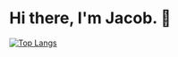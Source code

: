 # Hi there, I'm Jacob. 👋

[![Top Langs](https://github-readme-stats.vercel.app/api/top-langs/?username=JakubPodlesnyGitHub&layout=compact)](https://github.com/anuraghazra/github-readme-stats)
<!-- ![Anurag's GitHub stats](https://github-readme-stats.vercel.app/api?username=anuraghazra&show_icons=true&theme=radical) -->


